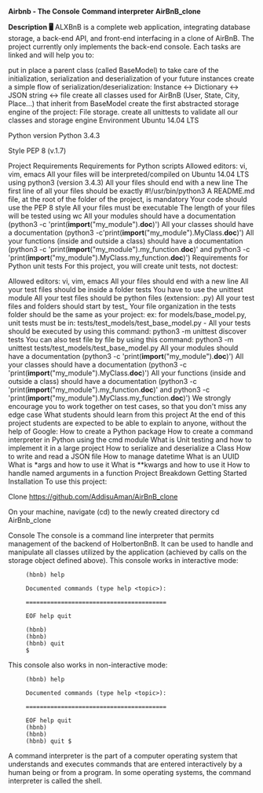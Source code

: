 ******Airbnb - The Console******
**Command interpreter**
**AirBnB_clone**

**Description 🖥️**
ALXBnB is a complete web application, integrating database storage, a back-end API, and front-end interfacing in a clone of AirBnB. 
The project currently only implements the back-end console. Each tasks are linked and will help you to:

put in place a parent class (called BaseModel) to take care of the initialization, serialization and deserialization of your future instances
create a simple flow of serialization/deserialization: Instance <-> Dictionary <-> JSON string <-> file 
create all classes used for AirBnB (User, State, City, Place...) that inherit from BaseModel
create the first abstracted storage engine of the project: File storage.
create all unittests to validate all our classes and storage engine
Environment
Ubuntu 14.04 LTS

Python version
Python 3.4.3

Style
PEP 8 (v.1.7)

Project Requirements
Requirements for Python scripts
Allowed editors: vi, vim, emacs
All your files will be interpreted/compiled on Ubuntu 14.04 LTS using python3 (version 3.4.3)
All your files should end with a new line
The first line of all your files should be exactly #!/usr/bin/python3
A README.md file, at the root of the folder of the project, is mandatory
Your code should use the PEP 8 style
All your files must be executable
The length of your files will be tested using wc
All your modules should have a documentation (python3 -c 'print(__import__("my_module").__doc__)')
All your classes should have a documentation (python3 -c'print(__import__("my_module").MyClass.__doc__)')
All your functions (inside and outside a class) should have a documentation (python3 -c 'print(__import__("my_module").my_function.__doc__)' and python3 -c 'print(__import__("my_module").MyClass.my_function.__doc__)')
Requirements for Python unit tests
For this project, you will create unit tests, not doctest:

Allowed editors: vi, vim, emacs
All your files should end with a new line
All your test files should be inside a folder tests
You have to use the unittest module
All your test files should be python files (extension: .py)
All your test files and folders should start by test_
Your file organization in the tests folder should be the same as your project: ex: for models/base_model.py, unit tests must be in: tests/test_models/test_base_model.py - All your tests should be executed by using this command: python3 -m unittest discover tests
You can also test file by file by using this command: python3 -m unittest tests/test_models/test_base_model.py
All your modules should have a documentation (python3 -c 'print(__import__("my_module").__doc__)')
All your classes should have a documentation (python3 -c 'print(__import__("my_module").MyClass.__doc__)')
All your functions (inside and outside a class) should have a documentation (python3 -c 'print(__import__("my_module").my_function.__doc__)' and python3 -c  'print(__import__("my_module").MyClass.my_function.__doc__)')
We strongly encourage you to work together on test cases, so that you don't miss any edge case
What students should learn from this project
At the end of this project students are expected to be able to explain to anyone, without the help of Google:
How to create a Python package
How to create a command interpreter in Python using the cmd module
What is Unit testing and how to implement it in a large project
How to serialize and deserialize a Class
How to write and read a JSON file
How to manage datetime
What is an UUID
What is *args and how to use it
What is **kwargs and how to use it
How to handle named arguments in a function
Project Breakdown
Getting Started
Installation
To use this project:

Clone
https://github.com/AddisuAman/AirBnB_clone

On your machine, navigate (cd) to the newly created directory
cd AirBnb_clone

Console
The console is a command line interpreter that permits management of the backend of HolbertonBnB. It can be used to handle and manipulate all classes utilized by the application (achieved by calls on the storage object defined above). This console works in interactive mode:

         (hbnb) help 

         Documented commands (type help <topic>): 
   
         ======================================== 

         EOF help quit 

         (hbnb) 
         (hbnb) 
         (hbnb) quit 
         $ 
This console also works in non-interactive mode:

         (hbnb) help 
        
         Documented commands (type help <topic>): 

         ======================================== 
      
         EOF help quit 
         (hbnb) 
         (hbnb) 
         (hbnb) quit $
A command interpreter is the part of a computer operating system that understands and executes commands that are entered interactively by a human being or from a program. In some operating systems, the command interpreter is called the shell.
